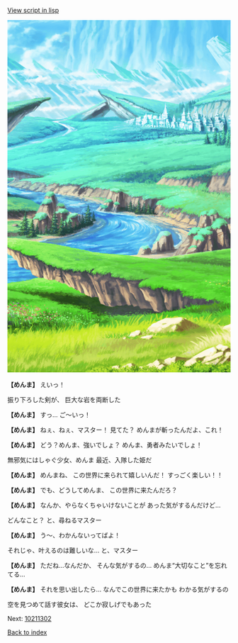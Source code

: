[View script in lisp](../scripts/10211301.txt)

![plain.png](../images/backgrounds/plain.png)

**【めんま】**
えいっ！

振り下ろした剣が、
巨大な岩を両断した

**【めんま】**
すっ…
ご〜いっ！

**【めんま】**
ねぇ、ねぇ、マスター！
見てた？
めんまが斬ったんだよ、これ！

**【めんま】**
どう？めんま、強いでしょ？
めんま、勇者みたいでしょ！

無邪気にはしゃぐ少女、めんま
最近、入隊した姫だ

**【めんま】**
めんまね、
この世界に来られて嬉しいんだ！
すっごく楽しい！！

**【めんま】**
でも、どうしてめんま、
この世界に来たんだろ？

**【めんま】**
なんか、やらなくちゃいけないことが
あった気がするんだけど…

どんなこと？
と、尋ねるマスター

**【めんま】**
う〜、わかんないってばよ！

それじゃ、叶えるのは難しいな…
と、マスター

**【めんま】**
ただね…なんだか、
そんな気がするの…
めんま“大切なこと”を忘れてる…

**【めんま】**
それを思い出したら…
なんでこの世界に来たかも
わかる気がするの

空を見つめて話す彼女は、
どこか寂しげでもあった

Next: [10211302](10211302.md)

[Back to index](index.md)
